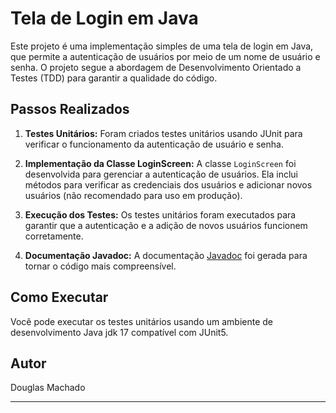# Tela de Login em Java

Este projeto é uma implementação simples de uma tela de login em Java, que permite a autenticação de usuários por meio de um nome de usuário e senha. O projeto segue a abordagem de Desenvolvimento Orientado a Testes (TDD) para garantir a qualidade do código.

## Passos Realizados

1. **Testes Unitários:** Foram criados testes unitários usando JUnit para verificar o funcionamento da autenticação de usuário e senha.

2. **Implementação da Classe LoginScreen:** A classe `LoginScreen` foi desenvolvida para gerenciar a autenticação de usuários. Ela inclui métodos para verificar as credenciais dos usuários e adicionar novos usuários (não recomendado para uso em produção).

3. **Execução dos Testes:** Os testes unitários foram executados para garantir que a autenticação e a adição de novos usuários funcionem corretamente.

4. **Documentação Javadoc:** A documentação [Javadoc](./doc/) foi gerada para tornar o código mais compreensível.

## Como Executar

Você pode executar os testes unitários usando um ambiente de desenvolvimento Java jdk 17 compatível com JUnit5.

## Autor

Douglas Machado

---

